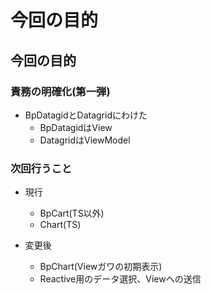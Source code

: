 # 今回の目的

## 今回の目的

### 責務の明確化(第一弾)

+ BpDatagidとDatagridにわけた
  + BpDatagidはView
  + DatagridはViewModel

### 次回行うこと

+ 現行
  + BpCart(TS以外)
  + Chart(TS)

+ 変更後
  + BpChart(Viewガワの初期表示)
  + Reactive用のデータ選択、Viewへの送信
